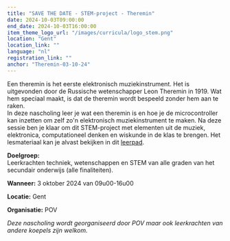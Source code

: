 ```yaml
---
title: "SAVE THE DATE - STEM-project - Theremin"
date: 2024-10-03T09:00:00
end_date: 2024-10-03T16:00:00
item_theme_logo_url: "/images/curricula/logo_stem.png"
location: "Gent"
location_link: ""
language: "nl"
registration_link: ""
anchor: "Theremin-03-10-24"
---
```

Een theremin is het eerste elektronisch muziekinstrument. Het is uitgevonden door de Russische wetenschapper Leon Theremin in 1919. Wat hem speciaal maakt, is dat de theremin wordt bespeeld zonder hem aan te raken.<br>
In deze nascholing leer je wat een theremin is en hoe je de microcontroller kan inzetten om zelf zo'n elektronisch muziekinstrument te maken.
Na deze sessie ben je klaar om dit STEM-project met elementen uit de muziek, elektronica, computationeel denken en wiskunde in de klas te brengen.
Het lesmateriaal kan je alvast bekijken in 
dit [leerpad](https://dwengo.org/learning-path.html?hruid=pc_theremin&language=nl&te=true&source_page=%2Fphysical_computing%2F&source_title=%20Physical%20computing#pc_theremin;nl;3).

**Doelgroep:**<br>
Leerkrachten techniek, wetenschappen en STEM van alle graden van het secundair onderwijs (alle finaliteiten). 

**Wanneer:** 3 oktober 2024 van 09u00-16u00<br>

**Locatie:** Gent

**Organisatie:** POV

*Deze nascholing wordt georganiseerd door POV maar ook leerkrachten van andere koepels zijn welkom.*

